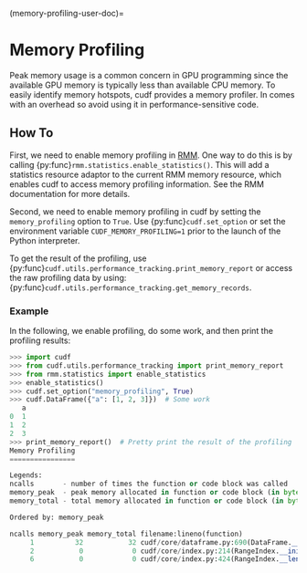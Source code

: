 (memory-profiling-user-doc)=

# Memory Profiling

Peak memory usage is a common concern in GPU programming since the available GPU memory is typically less than available CPU memory. To easily identify memory hotspots, cudf provides a memory profiler. In comes with an overhead so avoid using it in performance-sensitive code.

## How To

First, we need to enable memory profiling in [RMM](https://docs.rapids.ai/api/rmm/stable/guide/). One way to do this is by calling {py:func}`rmm.statistics.enable_statistics()`. This will add a statistics resource adaptor to the current RMM memory resource, which enables cudf to access memory profiling information. See the RMM documentation for more details.

Second, we need to enable memory profiling in cudf by setting the `memory_profiling` option to `True`. Use {py:func}`cudf.set_option` or set the environment variable ``CUDF_MEMORY_PROFILING=1`` prior to the launch of the Python interpreter.

To get the result of the profiling, use {py:func}`cudf.utils.performance_tracking.print_memory_report` or access the raw profiling data by using: {py:func}`cudf.utils.performance_tracking.get_memory_records`.

### Example
In the following, we enable profiling, do some work, and then print the profiling results:

```python
>>> import cudf
>>> from cudf.utils.performance_tracking import print_memory_report
>>> from rmm.statistics import enable_statistics
>>> enable_statistics()
>>> cudf.set_option("memory_profiling", True)
>>> cudf.DataFrame({"a": [1, 2, 3]})  # Some work
   a
0  1
1  2
2  3
>>> print_memory_report()  # Pretty print the result of the profiling
Memory Profiling
================

Legends:
ncalls       - number of times the function or code block was called
memory_peak  - peak memory allocated in function or code block (in bytes)
memory_total - total memory allocated in function or code block (in bytes)

Ordered by: memory_peak

ncalls memory_peak memory_total filename:lineno(function)
     1          32           32 cudf/core/dataframe.py:690(DataFrame.__init__)
     2           0            0 cudf/core/index.py:214(RangeIndex.__init__)
     6           0            0 cudf/core/index.py:424(RangeIndex.__len__)
```

